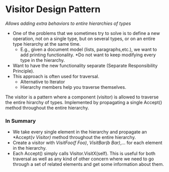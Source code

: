 # Visitor Design Pattern
*Allows adding extra behaviors to entire hierarchies of types*

* One of the problems that we sometimes try to solve is to define a new operation, not on a single type, but on several types, or on an entire type hierarchy at the same time.
    * E.g., given a document model (lists, paragraphs,etc.), we want to add printing functionality.
*Do not want to keep modifying every type in the hierarchy.
* Want to have the new functionality separate (Separate Responsibility Principle).
* This approach is often used for traversal.
    * Alternative to Iterator
    * Hierarchy members help you traverse themselves.

The visitor is a pattern where a component (visitor) is allowed to traverse the entire hirarchy of types. Implemented by propagating a single Accept() method throughout the entire hierarchy.

### In Summary
* We take every single element in the hierarchy and propagate an *Accept(v *Visitor)* method throughout the entire hierarchy.
* Create a visitor with *VisitFoo(f Foo)*, *VisitBar(b Bar)*,... for each element in the hierarchy.
* Each Accept() simply calls Visitor.VisitX(self). This is useful for both traversal as well as any kind of other concern where we need to go through a set of related elements and get some information about them.
